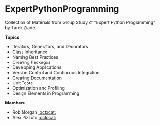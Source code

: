 # ExpertPythonProgramming
Collection of Materials from Group Study of "Expert Python Programming" by Tarek Ziadé.

**Topics**
- Iterators, Generators, and Decorators
- Class Inheritance
- Naming Best Practices
- Creating Packages
- Developing Applications
- Version Control and Continuous Integration
- Creating Documentation
- Unit Tests
- Optimization and Profiling
- Design Elements in Programming

**Members**
- Rob Morgan [:octocat:](https://github.com/rmorgan10/)
- Alex Pizzuto [:octocat:](https://github.com/apizzuto/)

